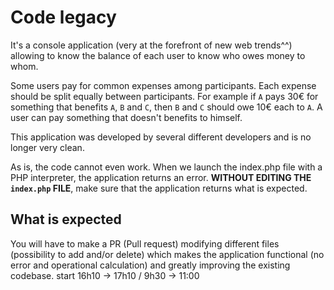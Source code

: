 # Code legacy

It's a console application (very at the forefront of new web trends^^) allowing to know the balance of each user to know who owes money to whom.

Some users pay for common expenses among participants. Each expense should be split equally between participants. For example if `A` pays 30€ for something that benefits `A`, `B` and `C`, then `B` and `C` should owe 10€ each to `A`.
A user can pay something that doesn't benefits to himself.

This application was developed by several different developers and is no longer very clean.

As is, the code cannot even work. When we launch the index.php file with a PHP interpreter, the application returns an error.
**WITHOUT EDITING THE `index.php` FILE**, make sure that the application returns what is expected.

## What is expected

You will have to make a PR (Pull request) modifying different files (possibility to add and/or delete) which makes the application functional (no error and operational calculation) and greatly improving the existing codebase.
start 16h10 -> 17h10 / 9h30 -> 11:00

